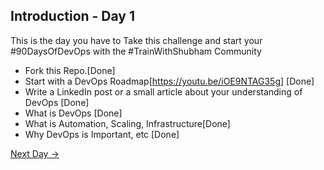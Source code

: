 ## Introduction - Day 1

This is the day you have to Take this challenge and start your #90DaysOfDevOps with the #TrainWithShubham Community

- Fork this Repo.[Done]
- Start with a DevOps Roadmap[https://youtu.be/iOE9NTAG35g] [Done]
- Write a LinkedIn post or a small article about your understanding of DevOps [Done]
- What is DevOps [Done]
- What is Automation, Scaling, Infrastructure[Done]
- Why DevOps is Important, etc [Done]

[Next Day →](../day02/README.md)
